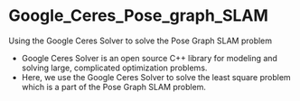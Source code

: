 # Google_Ceres_Pose_graph_SLAM
Using the Google Ceres Solver to solve the Pose Graph SLAM problem

* Google Ceres Solver is an open source C++ library for modeling and solving large, complicated optimization problems.
* Here, we use the Google Ceres Solver to solve the least square problem which is a part of the Pose Graph SLAM problem.
